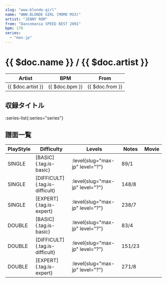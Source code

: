 ```yaml
---
slug: "www-blonde-girl"
name: "WWW.BLONDE GIRL (MOMO MIX)"
artist: "JENNY ROM"
from: "Dancemania SPEED BEST 2001"
bpm: 170
series:
  - "max-jp"
---
```


# {{ $doc.name }} / {{ $doc.artist }}

|Artist|BPM|From|
|------|---|----|
|{{ $doc.artist }}|{{ $doc.bpm }}|{{ $doc.from }}|

## 収録タイトル

:series-list{:series="series"}

## 譜面一覧

|PlayStyle|Difficulty|Levels|Notes|Movie|
|---------|----------|------|-----|-----|
|SINGLE|[BASIC]{.tag.is-basic}|<div class="field is-grouped is-grouped-multiline"> :level{slug="max-jp" level="?"}</div>|89/1||
|SINGLE|[DIFFICULT]{.tag.is-difficult}|<div class="field is-grouped is-grouped-multiline"> :level{slug="max-jp" level="?"}</div>|148/8||
|SINGLE|[EXPERT]{.tag.is-expert}|<div class="field is-grouped is-grouped-multiline"> :level{slug="max-jp" level="?"}</div>|238/7||
|DOUBLE|[BASIC]{.tag.is-basic}|<div class="field is-grouped is-grouped-multiline"> :level{slug="max-jp" level="?"}</div>|83/4||
|DOUBLE|[DIFFICULT]{.tag.is-difficult}|<div class="field is-grouped is-grouped-multiline"> :level{slug="max-jp" level="?"}</div>|151/23||
|DOUBLE|[EXPERT]{.tag.is-expert}|<div class="field is-grouped is-grouped-multiline"> :level{slug="max-jp" level="?"}</div>|271/8||
